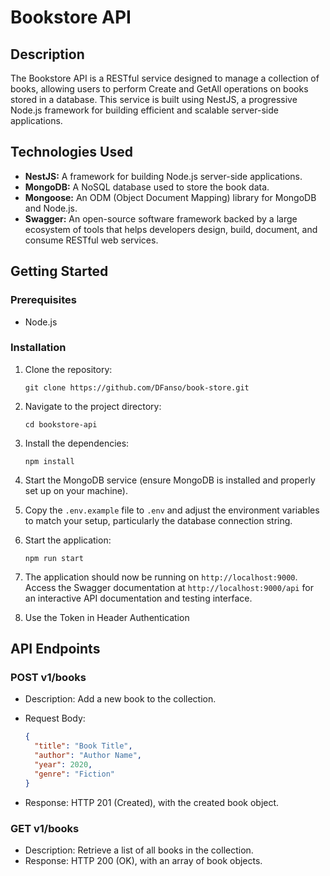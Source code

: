 # Bookstore API

## Description

The Bookstore API is a RESTful service designed to manage a collection of books, allowing users to perform Create and GetAll operations on books stored in a database. This service is built using NestJS, a progressive Node.js framework for building efficient and scalable server-side applications.

## Technologies Used

- **NestJS:** A framework for building Node.js server-side applications.
- **MongoDB:** A NoSQL database used to store the book data.
- **Mongoose:** An ODM (Object Document Mapping) library for MongoDB and Node.js.
- **Swagger:** An open-source software framework backed by a large ecosystem of tools that helps developers design, build, document, and consume RESTful web services.

## Getting Started

### Prerequisites

- Node.js

### Installation

1. Clone the repository:

   ```
   git clone https://github.com/DFanso/book-store.git
   ```

2. Navigate to the project directory:

   ```
   cd bookstore-api
   ```

3. Install the dependencies:

   ```
   npm install
   ```

4. Start the MongoDB service (ensure MongoDB is installed and properly set up on your machine).

5. Copy the `.env.example` file to `.env` and adjust the environment variables to match your setup, particularly the database connection string.

6. Start the application:

   ```
   npm run start
   ```

7. The application should now be running on `http://localhost:9000`. Access the Swagger documentation at `http://localhost:9000/api` for an interactive API documentation and testing interface.
8. Use the Token in Header Authentication

## API Endpoints

### POST v1/books

- Description: Add a new book to the collection.
- Request Body:

  ```json
  {
    "title": "Book Title",
    "author": "Author Name",
    "year": 2020,
    "genre": "Fiction"
  }
  ```

- Response: HTTP 201 (Created), with the created book object.

### GET v1/books

- Description: Retrieve a list of all books in the collection.
- Response: HTTP 200 (OK), with an array of book objects.
